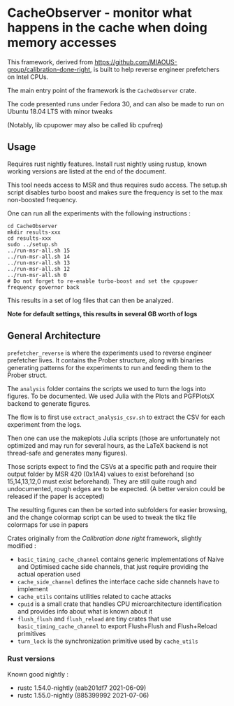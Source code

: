 CacheObserver - monitor what happens in the cache when doing memory accesses
============================================================================

This framework, derived from https://github.com/MIAOUS-group/calibration-done-right,
is built to help reverse engineer prefetchers on Intel CPUs.

The main entry point of the framework is the `CacheObserver` crate.

The code presented runs under Fedora 30, and can also be made to run on Ubuntu 18.04 LTS with minor tweaks

(Notably, lib cpupower may also be called lib cpufreq)

## Usage

Requires rust nightly features. Install rust nightly using rustup,
known working versions are listed at the end of the document.

This tool needs access to MSR and thus requires sudo access.
The setup.sh script disables turbo boost and makes sure the frequency is set to the max
non-boosted frequency.

One can run all the experiments with the following instructions :

```
cd CacheObserver
mkdir results-xxx
cd results-xxx
sudo ../setup.sh
../run-msr-all.sh 15
../run-msr-all.sh 14
../run-msr-all.sh 13
../run-msr-all.sh 12
../run-msr-all.sh 0
# Do not forget to re-enable turbo-boost and set the cpupower frequency governor back
```

This results in a set of log files that can then be analyzed.

**Note for default settings, this results in several GB worth of logs**

## General Architecture

`prefetcher_reverse` is where the experiments used to reverse engineer prefetcher lives.
It contains the Prober structure, along with binaries generating patterns for the experiments
to run and feeding them to the Prober struct. 

The `analysis` folder contains the scripts we used to turn the logs into figures.
To be documented. We used Julia with the Plots and PGFPlotsX backend to generate figures.

The flow is to first use `extract_analysis_csv.sh` to extract the CSV for each experiment from the logs.

Then one can use the makeplots Julia scripts (those are unfortunately not optimized and may run for several hours, as the LaTeX backend is not thread-safe and generates many figures).

Those scripts expect to find the CSVs at a specific path and require their output folder
by MSR 420 (0x1A4) values to exist beforehand (so 15,14,13,12,0 must exist beforehand).
They are still quite rough and undocumented, rough edges are to be expected.
(A better version could be released if the paper is accepted)

The resulting figures can then be sorted into subfolders for easier browsing, and the change colormap script can be used to tweak the tikz file colormaps for use in papers

Crates originally from the *Calibration done right* framework, slightly modified :

- `basic_timing_cache_channel` contains generic implementations of Naive and Optimised cache side channels, that just require providing the actual operation used
- `cache_side_channel` defines the interface cache side channels have to implement
- `cache_utils` contains utilities related to cache attacks
- `cpuid` is a small crate that handles CPU microarchitecture identification and provides info about what is known about it
- `flush_flush` and `flush_reload` are tiny crates that use `basic_timing_cache_channel` to export Flush+Flush and Flush+Reload primitives
- `turn_lock`  is the synchronization primitive used by `cache_utils`


### Rust versions

Known good nightly :

- rustc 1.54.0-nightly (eab201df7 2021-06-09)
- rustc 1.55.0-nightly (885399992 2021-07-06)
